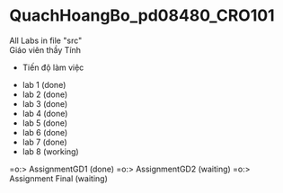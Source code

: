 # QuachHoangBo_pd08480_CRO101

All Labs in file "src" <br/>
Giáo viên thầy Tính

- Tiến độ làm việc

* lab 1 (done)
* lab 2 (done)
* lab 3 (done)
* lab 4 (done)
* lab 5 (done)
* lab 6 (done)
* lab 7 (done)
* lab 8 (working)

=o:> AssignmentGD1 (done)
=o:> AssignmentGD2 (waiting)
=o:> Assignment Final (waiting)
